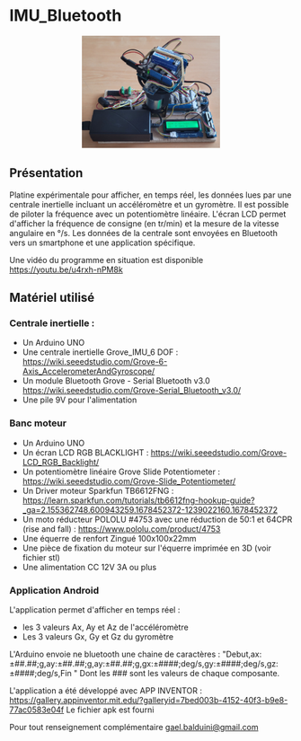 # IMU_Bluetooth

<center> <img src="platine%20Banc%20moteur.jpg" alt="texte alternatif" height=200 aling="center"> </center>

## Présentation
Platine expérimentale pour afficher, en temps réel, les données lues par une centrale inertielle incluant un accéléromètre et un gyromètre.
Il est possible de piloter la fréquence avec un potentiomètre linéaire.
L'écran LCD permet d'afficher la fréquence de consigne (en tr/min) et la mesure de la vitesse angulaire en °/s.
Les données de la centrale sont envoyées en Bluetooth vers un smartphone et une application spécifique.

Une vidéo du programme en situation est disponible  https://youtu.be/u4rxh-nPM8k

## Matériel utilisé
### Centrale inertielle :
- Un Arduino UNO
- Une centrale inertielle Grove_IMU_6 DOF : https://wiki.seeedstudio.com/Grove-6-Axis_AccelerometerAndGyroscope/ 
- Un module Bluetooth Grove - Serial Bluetooth v3.0 https://wiki.seeedstudio.com/Grove-Serial_Bluetooth_v3.0/
- Une pile 9V pour l'alimentation

### Banc moteur
- Un Arduino UNO
- Un écran LCD RGB BLACKLIGHT : https://wiki.seeedstudio.com/Grove-LCD_RGB_Backlight/
- Un potentiomètre linéaire Grove Slide Potentiometer : https://wiki.seeedstudio.com/Grove-Slide_Potentiometer/
- Un Driver moteur Sparkfun TB6612FNG : https://learn.sparkfun.com/tutorials/tb6612fng-hookup-guide?_ga=2.155362748.600943259.1678452372-1239022160.1678452372
- Un moto réducteur POLOLU #4753 avec une réduction de 50:1 et 64CPR (rise and fall) : https://www.pololu.com/product/4753
- Une équerre de renfort Zingué 100x100x22mm
- Une pièce de fixation du moteur sur l'équerre imprimée en 3D (voir fichier stl)
- Une alimentation CC 12V 3A ou plus

### Application Android
L'application permet d'afficher en temps réel :
- les 3 valeurs Ax, Ay et Az de l'accéléromètre
- Les 3 valeurs Gx, Gy et Gz du gyromètre

L'Arduino envoie ne bluetooth une chaine de caractères : "Debut,ax:±##.##;g,ay:±##.##;g,ay:±##.##;g,gx:±####;deg/s,gy:±####;deg/s,gz:±####;deg/s,Fin  "
Dont les ### sont les valeurs de chaque composante.

L'application a été développé avec APP INVENTOR :  https://gallery.appinventor.mit.edu/?galleryid=7bed003b-4152-40f3-b9e8-77ac0583e04f
Le fichier apk est fourni

Pour tout renseignement complémentaire gael.balduini@gmail.com

